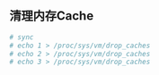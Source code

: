 ## 清理内存Cache

```bash
# sync
# echo 1 > /proc/sys/vm/drop_caches
# echo 2 > /proc/sys/vm/drop_caches
# echo 3 > /proc/sys/vm/drop_caches
```